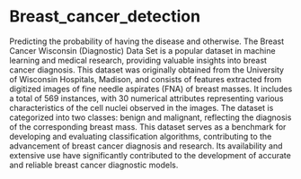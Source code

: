 # Breast_cancer_detection
Predicting the probability of having the disease and otherwise.
The Breast Cancer Wisconsin (Diagnostic) Data Set is a popular dataset in machine learning and medical research, providing valuable insights into breast cancer diagnosis. This dataset was originally obtained from the University of Wisconsin Hospitals, Madison, and consists of features extracted from digitized images of fine needle aspirates (FNA) of breast masses. It includes a total of 569 instances, with 30 numerical attributes representing various characteristics of the cell nuclei observed in the images. The dataset is categorized into two classes: benign and malignant, reflecting the diagnosis of the corresponding breast mass. This dataset serves as a benchmark for developing and evaluating classification algorithms, contributing to the advancement of breast cancer diagnosis and research. Its availability and extensive use have significantly contributed to the development of accurate and reliable breast cancer diagnostic models.
